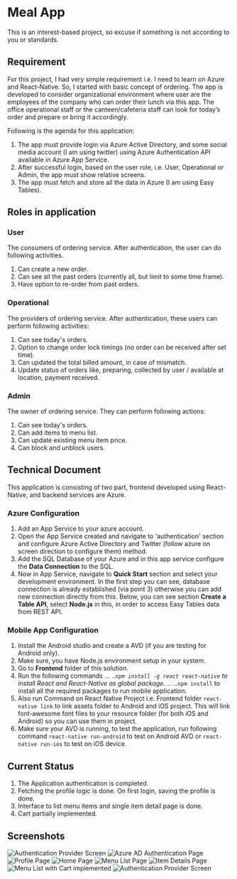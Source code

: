 # Meal App
This is an interest-based project, so excuse if something is not according to you or standards.

## Requirement
For this project, I had very simple requirement i.e. I need to learn on Azure and React-Native. So, I started with basic concept of ordering. The app is developed to consider organizational environment where user are the employees of the company who can order their lunch via this app. The office operational staff or the canteen/cafeteria staff can look for today’s order and prepare or bring it accordingly.

Following is the agenda for this application:

1. The app must provide login via Azure Active Directory, and some social media account (I am using twitter) using Azure Authentication API available in Azure App Service.
2. After successful login, based on the user role, i.e. User, Operational or Admin, the app must show relative screens.
3. The app must fetch and store all the data in Azure (I am using Easy Tables).

## Roles in application
### User
The consumers of ordering service. After authentication, the user can do following activities.
1. Can create a new order.
2. Can see all the past orders (currently all, but limit to some time frame).
3. Have option to re-order from past orders.

### Operational
The providers of ordering service. After authentication, these users can perform following activities:
1. Can see today's orders.
2. Option to change order lock timings (no order can be received after set time).
3. Can updated the total billed amount, in case of mismatch.
4. Update status of orders like, preparing, collected by user / available at location, payment received.

### Admin
The owner of ordering service. They can perform following actions:
1. Can see today's orders.
2. Can add items to menu list.
3. Can update existing menu item price.
4. Can block and unblock users.

## Technical Document
This application is consisting of two part, frontend developed using React-Native, and backend services are Azure.

### Azure Configuration
1. Add an App Service to your azure account.
2. Open the App Service created and navigate to 'authentication' section and configure Azure Active Directory and Twitter (follow azure on screen direction to configure them) method.
3. Add the SQL Database of your Azure and in this app service configure the **Data Connection** to the SQL.
4. Now in App Service, navigate to **Quick Start** section and select your development environment. In the first step you can see, database connection is already established (via point 3) otherwise you can add new connection directly from this. Below, you can see section **Create a Table API**, select **Node.js** in this, in order to access Easy Tables data from REST API.

### Mobile App Configuration
1. Install the Android studio and create a AVD (if you are testing for Android only).
1. Make sure, you have Node.js environment setup in your system.
1. Go to **Frontend** folder of this solution.
2. Run the following commands
... ..*`npm install -g react react-native` to install React and React-Native as global package.
... ..*`npm install` to install all the required packages to run mobile application.
3. Also run Command on React Native Project i.e. Frontend folder `react-native link` to link assets folder to Android and iOS project. This will link font-awesome font files to your resource folder (for both iOS and Android) so you can use them in project.
4. Make sure your AVD is running, to test the application, run following command `react-native run-android` to test on Android AVD or `react-native run-ios` to test on iOS device.

## Current Status
1. The Application authentication is completed.
1. Fetching the profile logic is done. On first login, saving the profile is done.
2. Interface to list menu items and single item detail page is done.
3. Cart partially implemented.


## Screenshots
![Authentication Provider Screen](Test/Frontend/Android/Login.png)
![Azure AD Authentication Page](Test/Frontend/Android/AzureAD.png)
![Profile Page](Test/Frontend/Android/Profile.png)
![Home Page](Test/Frontend/Android/HomePage.png)
![Menu List Page](Test/Frontend/Android/MenuList.png)
![Item Details Page](Test/Frontend/Android/SingleMenuItem.png)
![Menu List with Cart implemented](Test/Frontend/Android/ItemInCart.png)
![Authentication Provider Screen](Test/Frontend/Android/SingleItemInCartDetails.png)
